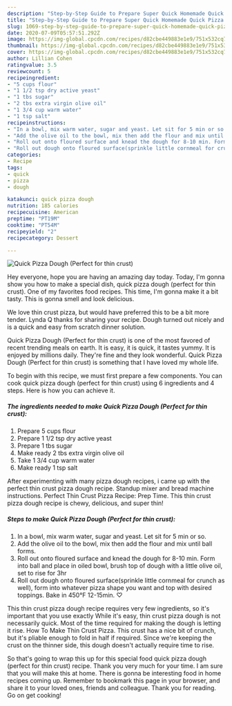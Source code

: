 ```yaml
---
description: "Step-by-Step Guide to Prepare Super Quick Homemade Quick Pizza Dough (Perfect for thin crust)"
title: "Step-by-Step Guide to Prepare Super Quick Homemade Quick Pizza Dough (Perfect for thin crust)"
slug: 1069-step-by-step-guide-to-prepare-super-quick-homemade-quick-pizza-dough-perfect-for-thin-crust
date: 2020-07-09T05:57:51.292Z
image: https://img-global.cpcdn.com/recipes/d82cbe449883e1e9/751x532cq70/quick-pizza-dough-perfect-for-thin-crust-recipe-main-photo.jpg
thumbnail: https://img-global.cpcdn.com/recipes/d82cbe449883e1e9/751x532cq70/quick-pizza-dough-perfect-for-thin-crust-recipe-main-photo.jpg
cover: https://img-global.cpcdn.com/recipes/d82cbe449883e1e9/751x532cq70/quick-pizza-dough-perfect-for-thin-crust-recipe-main-photo.jpg
author: Lillian Cohen
ratingvalue: 3.5
reviewcount: 5
recipeingredient:
- "5 cups flour"
- "1 1/2 tsp dry active yeast"
- "1 tbs sugar"
- "2 tbs extra virgin olive oil"
- "1 3/4 cup warm water"
- "1 tsp salt"
recipeinstructions:
- "In a bowl, mix warm water, sugar and yeast. Let sit for 5 min or so."
- "Add the olive oil to the bowl, mix then add the flour and mix until ball forms."
- "Roll out onto floured surface and knead the dough for 8-10 min. Form into ball and place in oiled bowl, brush top of dough with a little olive oil, set to rise for 3hr"
- "Roll out dough onto floured surface(sprinkle little cornmeal for crunch as well), form into whatever pizza shape you want and top with desired toppings. Bake in 450°F 12-15min. ♡"
categories:
- Recipe
tags:
- quick
- pizza
- dough

katakunci: quick pizza dough 
nutrition: 185 calories
recipecuisine: American
preptime: "PT19M"
cooktime: "PT54M"
recipeyield: "2"
recipecategory: Dessert

---
```



![Quick Pizza Dough (Perfect for thin crust)](https://img-global.cpcdn.com/recipes/d82cbe449883e1e9/751x532cq70/quick-pizza-dough-perfect-for-thin-crust-recipe-main-photo.jpg)

Hey everyone, hope you are having an amazing day today. Today, I'm gonna show you how to make a special dish, quick pizza dough (perfect for thin crust). One of my favorites food recipes. This time, I'm gonna make it a bit tasty. This is gonna smell and look delicious.

We love thin crust pizza, but would have preferred this to be a bit more tender. Lynda Q thanks for sharing your recipe. Dough turned out nicely and is a quick and easy from scratch dinner solution.

Quick Pizza Dough (Perfect for thin crust) is one of the most favored of recent trending meals on earth. It is easy, it is quick, it tastes yummy. It is enjoyed by millions daily. They're fine and they look wonderful. Quick Pizza Dough (Perfect for thin crust) is something that I have loved my whole life.


To begin with this recipe, we must first prepare a few components. You can cook quick pizza dough (perfect for thin crust) using 6 ingredients and 4 steps. Here is how you can achieve it.

<!--inarticleads1-->

##### The ingredients needed to make Quick Pizza Dough (Perfect for thin crust):

1. Prepare 5 cups flour
1. Prepare 1 1/2 tsp dry active yeast
1. Prepare 1 tbs sugar
1. Make ready 2 tbs extra virgin olive oil
1. Take 1 3/4 cup warm water
1. Make ready 1 tsp salt


After experimenting with many pizza dough recipes, i came up with the perfect thin crust pizza dough recipe. Standup mixer and bread machine instructions. Perfect Thin Crust Pizza Recipe: Prep Time. This thin crust pizza dough recipe is chewy, delicious, and super thin! 

<!--inarticleads2-->

##### Steps to make Quick Pizza Dough (Perfect for thin crust):

1. In a bowl, mix warm water, sugar and yeast. Let sit for 5 min or so.
1. Add the olive oil to the bowl, mix then add the flour and mix until ball forms.
1. Roll out onto floured surface and knead the dough for 8-10 min. Form into ball and place in oiled bowl, brush top of dough with a little olive oil, set to rise for 3hr
1. Roll out dough onto floured surface(sprinkle little cornmeal for crunch as well), form into whatever pizza shape you want and top with desired toppings. Bake in 450°F 12-15min. ♡


This thin crust pizza dough recipe requires very few ingredients, so it&#39;s important that you use exactly While it&#39;s easy, thin crust pizza dough is not necessarily quick. Most of the time required for making the dough is letting it rise. How To Make Thin Crust Pizza. This crust has a nice bit of crunch, but it&#39;s pliable enough to fold in half if required. Since we&#39;re keeping the crust on the thinner side, this dough doesn&#39;t actually require time to rise. 

So that's going to wrap this up for this special food quick pizza dough (perfect for thin crust) recipe. Thank you very much for your time. I am sure that you will make this at home. There is gonna be interesting food in home recipes coming up. Remember to bookmark this page in your browser, and share it to your loved ones, friends and colleague. Thank you for reading. Go on get cooking!
